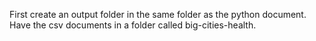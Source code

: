 
First create an output folder in the same folder as the python document. 
Have the csv documents in a folder called big-cities-health.
